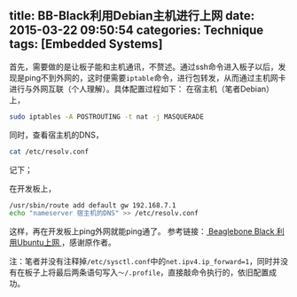 title: BB-Black利用Debian主机进行上网
date: 2015-03-22 09:50:54
categories: Technique
tags: [Embedded Systems]
---

首先，需要做的是让板子能和主机通讯，不赘述。通过ssh命令进入板子以后，发现是ping不到外网的，这时便需要`iptable`命令，进行包转发，从而通过主机网卡进行与外网互联（个人理解）。具体配置过程如下：
在宿主机（笔者Debian）上，
```sh
sudo iptables -A POSTROUTING -t nat -j MASQUERADE
```
同时，查看宿主机的DNS，
```sh
cat /etc/resolv.conf
```
记下；

在开发板上，
```sh
/usr/sbin/route add default gw 192.168.7.1
echo "nameserver 宿主机的DNS" >> /etc/resolv.conf
```
这样，再在开发板上ping外网就能ping通了。
参考链接：[ Beaglebone Black 利用Ubuntu上网 ](http://bbs.21ic.com/icview-636292-1-1.html)，感谢原作者。

注：笔者并没有注释掉`/etc/sysctl.conf`中的`net.ipv4.ip_forward=1`，同时并没有在板子上将最后两条语句写入`～/.profile`，直接敲命令执行的，依旧配置成功。
